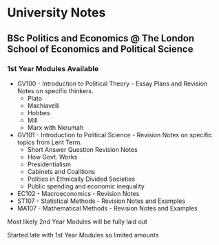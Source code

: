 # University Notes
## BSc Politics and Economics @ The London School of Economics and Political Science

### 1st Year Modules Available
* GV100 - Introduction to Political Theory - Essay Plans and Revision Notes on specific thinkers.
  - Plato
  - Machiavelli
  - Hobbes
  - Mill
  - Marx with Nkrumah
* GV101 - Introduction to Political Science - Revision Notes on specific topics from Lent Term.
  - Short Answer Question Revision Notes
  - How Govt. Works
  - Presidentialism
  - Cabinets and Coalitions
  - Politics in Ethnically Divided Societies
  - Public spending and economic inequality
* EC102 - Macroeconomics - Revision Notes
* ST107 - Statistical Methods - Revision Notes and Examples
* MA107 - Mathematical Methods - Revision Notes and Examples

Most likely 2nd Year Modules will be fully laid out

Started late with 1st Year Modules so limited amounts
